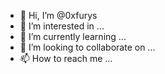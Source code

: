 - 👋 Hi, I’m @0xfurys
- 👀 I’m interested in ...
- 🌱 I’m currently learning ...
- 💞️ I’m looking to collaborate on ...
- 📫 How to reach me ...

<!---
0xfurys/0xfurys is a ✨ special ✨ repository because its `README.md` (this file) appears on your GitHub profile.
You can click the Preview link to take a look at your changes.
--->

